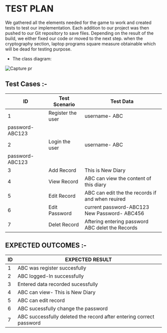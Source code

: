 # TEST PLAN

We gathered all the elements needed for the game to work and created tests to test our implementation. Each addition to our project was then pushed to our Git repository to save files. Depending on the result of the build, we either fixed our code or moved to the next step. when the cryptography section, laptop programs square measure obtainable which will be dead for testing purpose.



* The class diagram:




![Capture pr](https://user-images.githubusercontent.com/94240954/143029638-87a7a005-c8a4-4e15-9937-a1493b1f76c2.JPG)




## Test Cases :-

| ID             | 	Test Scenario          |   Test Data                                                  |
| ----------------- | ------------------------------------------------------------------ |--------------------------- | 
| 1 | Register the user    |  username- ABC   
password-ABC123                   |
| 2 | Login the user       |        username- ABC   
password-ABC123                         |
| 3 | Add Record |     This is New Diary                                             |
| 4 | View Record     |     ABC can view the content of this diary                                            |
| 5 | Edit Record            |  ABC can edit the the records if and when reuired                                                |
| 6 | Edit Password             |    current password-ABC123    New Password- ABC456                                                   |
| 7 | Delet Record             |    Aftering entering password ABC delet the Records                                                |




## EXPECTED OUTCOMES :-

| ID             | EXPECTED RESULT                                                           |
| ----------------- | ------------------------------------------------------------------ |
| 1|ABC was register succesfully    |
|2|ABC logged-In successfully     |
|3|Entered data recorded sucessfully  |
|4|ABC can view- This is New Diary|
|5|ABC can edit record              |
|6|ABC sucessfully change the password|
|7| ABC successfully deleted the record after entering correct password|
